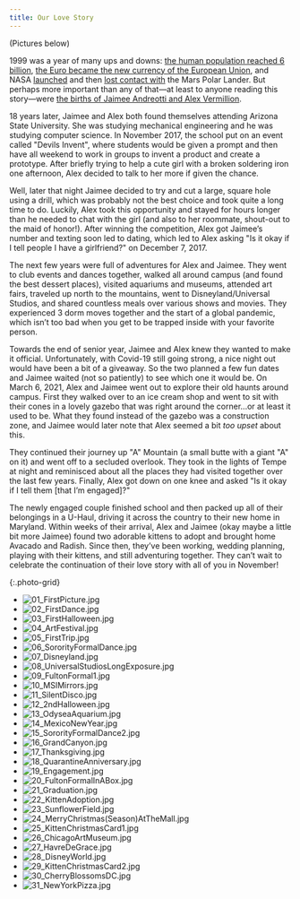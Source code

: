 ```yaml
---
title: Our Love Story
---
```


(Pictures below)

1999 was a year of many ups and downs: [the human population reached 6 billion](https://en.wikipedia.org/wiki/Day_of_Six_Billion), [the Euro became the new currency of the European Union](https://en.wikipedia.org/wiki/Euro#Introduction), and NASA [launched](https://en.wikipedia.org/wiki/Mars_Polar_Lander#Launch_and_trajectory) and then [lost contact with](https://en.wikipedia.org/wiki/Mars_Polar_Lander#Loss_of_communications) the Mars Polar Lander. But perhaps more important than any of that—at least to anyone reading this story—were [the births of Jaimee Andreotti and Alex Vermillion](https://en.wikipedia.org/wiki/Category:1999_births).

18 years later, Jaimee and Alex both found themselves attending Arizona State University. She was studying mechanical engineering and he was studying computer science. In November 2017, the school put on an event called "Devils Invent", where students would be given a prompt and then have all weekend to work in groups to invent a product and create a prototype. After briefly trying to help a cute girl with a broken soldering iron one afternoon, Alex decided to talk to her more if given the chance. 

Well, later that night Jaimee decided to try and cut a large, square hole using a drill, which was probably not the best choice and took quite a long time to do. Luckily, Alex took this opportunity and stayed for hours longer than he needed to chat with the girl (and also to her roommate, shout-out to the maid of honor!). After winning the competition, Alex got Jaimee’s number and texting soon led to dating, which led to Alex asking "Is it okay if I tell people I have a girlfriend?" on December 7, 2017.

The next few years were full of adventures for Alex and Jaimee. They went to club events and dances together, walked all around campus (and found the best dessert places), visited aquariums and museums, attended art fairs, traveled up north to the mountains, went to Disneyland/Universal Studios, and shared countless meals over various shows and movies. They experienced 3 dorm moves together and the start of a global pandemic, which isn’t too bad when you get to be trapped inside with your favorite person.

Towards the end of senior year, Jaimee and Alex knew they wanted to make it official. Unfortunately, with Covid-19 still going strong, a nice night out would have been a bit of a giveaway. So the two planned a few fun dates and Jaimee waited (not so patiently) to see which one it would be. On March 6, 2021, Alex and Jaimee went out to explore their old haunts around campus. First they walked over to an ice cream shop and went to sit with their cones in a lovely gazebo that was right around the corner...or at least it used to be. What they found instead of the gazebo was a construction zone, and Jaimee would later note that Alex seemed a bit *too upset* about this. 

They continued their journey up "A" Mountain (a small butte with a giant "A" on it) and went off to a secluded overlook. They took in the lights of Tempe at night and reminisced about all the places they had visited together over the last few years. Finally, Alex got down on one knee and asked "Is it okay if I tell them [that I’m engaged]?"

The newly engaged couple finished school and then packed up all of their belongings in a U-Haul, driving it across the country to their new home in Maryland. Within weeks of their arrival, Alex and Jaimee (okay maybe a little bit more Jaimee) found two adorable kittens to adopt and brought home Avacado and Radish. Since then, they’ve been working, wedding planning, playing with their kittens, and still adventuring together. They can’t wait to celebrate the continuation of their love story with all of you in November!

{:.photo-grid}
- ![01_FirstPicture.jpg](/assets/images/love-story/01_FirstPicture.jpg)
- ![02_FirstDance.jpg](/assets/images/love-story/02_FirstDance.jpg)
- ![03_FirstHalloween.jpg](/assets/images/love-story/03_FirstHalloween.jpg)
- ![04_ArtFestival.jpg](/assets/images/love-story/04_ArtFestival.jpg)
- ![05_FirstTrip.jpg](/assets/images/love-story/05_FirstTrip.jpg)
- ![06_SororityFormalDance.jpg](/assets/images/love-story/06_SororityFormalDance.jpg)
- ![07_Disneyland.jpg](/assets/images/love-story/07_Disneyland.jpg)
- ![08_UniversalStudiosLongExposure.jpg](/assets/images/love-story/08_UniversalStudiosLongExposure.jpg)
- ![09_FultonFormal1.jpg](/assets/images/love-story/09_FultonFormal1.jpg)
- ![10_MSIMirrors.jpg](/assets/images/love-story/10_MSIMirrors.jpg)
- ![11_SilentDisco.jpg](/assets/images/love-story/11_SilentDisco.jpg)
- ![12_2ndHalloween.jpg](/assets/images/love-story/12_2ndHalloween.jpg)
- ![13_OdyseaAquarium.jpg](/assets/images/love-story/13_OdyseaAquarium.jpg)
- ![14_MexicoNewYear.jpg](/assets/images/love-story/14_MexicoNewYear.jpg)
- ![15_SororityFormalDance2.jpg](/assets/images/love-story/15_SororityFormalDance2.jpg)
- ![16_GrandCanyon.jpg](/assets/images/love-story/16_GrandCanyon.jpg)
- ![17_Thanksgiving.jpg](/assets/images/love-story/17_Thanksgiving.jpg)
- ![18_QuarantineAnniversary.jpg](/assets/images/love-story/18_QuarantineAnniversary.jpg)
- ![19_Engagement.jpg](/assets/images/love-story/19_Engagement.jpg)
- ![20_FultonFormalInABox.jpg](/assets/images/love-story/20_FultonFormalInABox.jpg)
- ![21_Graduation.jpg](/assets/images/love-story/21_Graduation.jpg)
- ![22_KittenAdoption.jpg](/assets/images/love-story/22_KittenAdoption.jpg)
- ![23_SunflowerField.jpg](/assets/images/love-story/23_SunflowerField.jpg)
- ![24_MerryChristmas(Season)AtTheMall.jpg](/assets/images/love-story/24_MerryChristmas%28Season%29AtTheMall.jpg)
- ![25_KittenChristmasCard1.jpg](/assets/images/love-story/25_KittenChristmasCard1.jpg)
- ![26_ChicagoArtMuseum.jpg](/assets/images/love-story/26_ChicagoArtMuseum.jpg)
- ![27_HavreDeGrace.jpg](/assets/images/love-story/27_HavreDeGrace.jpg)
- ![28_DisneyWorld.jpg](/assets/images/love-story/28_DisneyWorld.jpg)
- ![29_KittenChristmasCard2.jpg](/assets/images/love-story/29_KittenChristmasCard2.jpg)
- ![30_CherryBlossomsDC.jpg](/assets/images/love-story/30_CherryBlossomsDC.jpg)
- ![31_NewYorkPizza.jpg](/assets/images/love-story/31_NewYorkPizza.jpg)
